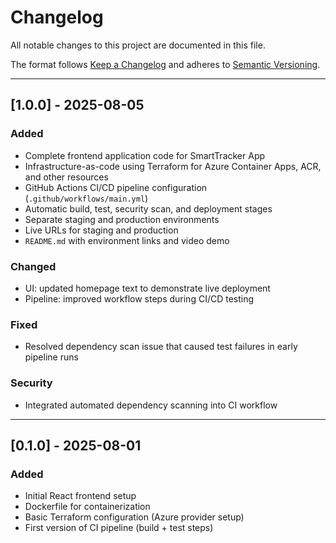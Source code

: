 # Changelog

All notable changes to this project are documented in this file.

The format follows [Keep a Changelog](https://keepachangelog.com/en/1.0.0/)
and adheres to [Semantic Versioning](https://semver.org/).

---

## [1.0.0] - 2025-08-05

### Added
- Complete frontend application code for SmartTracker App
- Infrastructure-as-code using Terraform for Azure Container Apps, ACR, and other resources
- GitHub Actions CI/CD pipeline configuration (`.github/workflows/main.yml`)
- Automatic build, test, security scan, and deployment stages
- Separate staging and production environments
- Live URLs for staging and production
- `README.md` with environment links and video demo

### Changed
- UI: updated homepage text to demonstrate live deployment
- Pipeline: improved workflow steps during CI/CD testing

### Fixed
- Resolved dependency scan issue that caused test failures in early pipeline runs

### Security
- Integrated automated dependency scanning into CI workflow

---

## [0.1.0] - 2025-08-01

### Added
- Initial React frontend setup
- Dockerfile for containerization
- Basic Terraform configuration (Azure provider setup)
- First version of CI pipeline (build + test steps)
